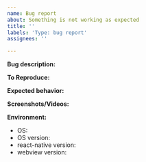 ```yaml
---
name: Bug report
about: Something is not working as expected
title: ''
labels: 'Type: bug report'
assignees: ''

---
```


<!---
Hello and thank you for taking the time to report a bug.
This is a community repository, meaning that it's everyone's responsibility to address bugs and send pull requests.
Maintainers will be here to help/guide you if you have questions.
Please search in the opened issues before submitting a new one.
Issues with no activity for a long time will be closed.
--->
**Bug description:**
<!---
A clear and concise description of what the bug is.
--->

**To Reproduce:**
<!---
Here you should put a link to a repository with a reproduction of the bug
Please also describe the steps required for the bug to happen
--->

**Expected behavior:**
<!---
A clear and concise description of what you expected to happen.
--->

**Screenshots/Videos:**
<!---
If applicable, add screenshots to help explain your problem.
--->

**Environment:**
 - OS:
 - OS version:
 - react-native version:
 - webview version:
